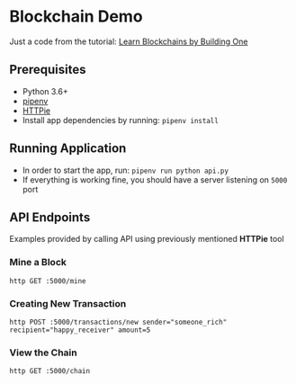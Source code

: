 # Blockchain Demo

Just a code from the tutorial: [Learn Blockchains by Building One](https://hackernoon.com/learn-blockchains-by-building-one-117428612f46)

## Prerequisites
- Python 3.6+
- [pipenv](https://docs.pipenv.org/)
- [HTTPie](https://httpie.org/)
- Install app dependencies by running: `pipenv install`

## Running Application

- In order to start the app, run: `pipenv run python api.py`
- If everything is working fine, you should have a server listening on `5000` port

## API Endpoints

Examples provided by calling API using previously mentioned **HTTPie** tool

### Mine a Block
`http GET :5000/mine`

### Creating New Transaction
`http POST :5000/transactions/new sender="someone_rich" recipient="happy_receiver" amount=5`

### View the Chain
`http GET :5000/chain`



